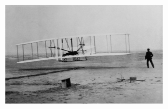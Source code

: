  ![Diwali Theme](https://raw.githubusercontent.com/VComplyInventions/assets/main/206311main_wright_brothers_full.jpeg)

